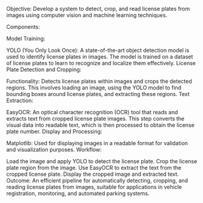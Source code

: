 Objective: Develop a system to detect, crop, and read license plates from images using computer vision and machine learning techniques.

Components:

Model Training:

YOLO (You Only Look Once): A state-of-the-art object detection model is used to identify license plates in images. The model is trained on a dataset of license plates to learn to recognize and localize them effectively.
License Plate Detection and Cropping:

Functionality: Detects license plates within images and crops the detected regions. This involves loading an image, using the YOLO model to find bounding boxes around license plates, and extracting these regions.
Text Extraction:

EasyOCR: An optical character recognition (OCR) tool that reads and extracts text from cropped license plate images. This step converts the visual data into readable text, which is then processed to obtain the license plate number.
Display and Processing:

Matplotlib: Used for displaying images in a readable format for validation and visualization purposes.
Workflow:

Load the image and apply YOLO to detect the license plate.
Crop the license plate region from the image.
Use EasyOCR to extract the text from the cropped license plate.
Display the cropped image and extracted text.
Outcome: An efficient pipeline for automatically detecting, cropping, and reading license plates from images, suitable for applications in vehicle registration, monitoring, and automated parking systems.
